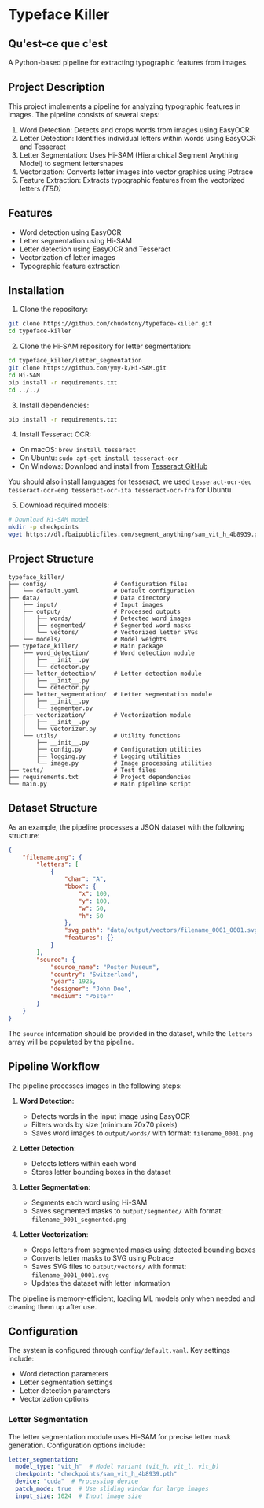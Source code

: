 # Typeface Killer 
## Qu'est-ce que c'est

A Python-based pipeline for extracting typographic features from images.

## Project Description

This project implements a pipeline for analyzing typographic features in images. The pipeline consists of several steps:

1. Word Detection: Detects and crops words from images using EasyOCR
2. Letter Detection: Identifies individual letters within words using EasyOCR and Tesseract
3. Letter Segmentation: Uses Hi-SAM (Hierarchical Segment Anything Model) to segment lettershapes
4. Vectorization: Converts letter images into vector graphics using Potrace
5. Feature Extraction: Extracts typographic features from the vectorized letters *(TBD)*

## Features

- Word detection using EasyOCR
- Letter segmentation using Hi-SAM
- Letter detection using EasyOCR and Tesseract
- Vectorization of letter images
- Typographic feature extraction

## Installation

1. Clone the repository:
```bash
git clone https://github.com/chudotony/typeface-killer.git
cd typeface-killer
```

2. Clone the Hi-SAM repository for letter segmentation:
```bash
cd typeface_killer/letter_segmentation
git clone https://github.com/ymy-k/Hi-SAM.git
cd Hi-SAM
pip install -r requirements.txt
cd ../../
```

3. Install dependencies:
```bash
pip install -r requirements.txt
```

4. Install Tesseract OCR:
- On macOS: `brew install tesseract`
- On Ubuntu: `sudo apt-get install tesseract-ocr`
- On Windows: Download and install from [Tesseract GitHub](https://github.com/UB-Mannheim/tesseract/wiki)

You should also install languages for tesseract, we used `tesseract-ocr-deu tesseract-ocr-eng tesseract-ocr-ita tesseract-ocr-fra` for Ubuntu

5. Download required models:
```bash
# Download Hi-SAM model
mkdir -p checkpoints
wget https://dl.fbaipublicfiles.com/segment_anything/sam_vit_h_4b8939.pth -O checkpoints/sam_vit_h_4b8939.pth
```

## Project Structure

```
typeface_killer/
├── config/                   # Configuration files
│   └── default.yaml          # Default configuration
├── data/                     # Data directory
│   ├── input/                # Input images
│   ├── output/               # Processed outputs
│   │   ├── words/            # Detected word images
│   │   ├── segmented/        # Segmented word masks
│   │   └── vectors/          # Vectorized letter SVGs
│   └── models/               # Model weights
├── typeface_killer/          # Main package
│   ├── word_detection/       # Word detection module
│   │   ├── __init__.py
│   │   └── detector.py
│   ├── letter_detection/     # Letter detection module
│   │   ├── __init__.py
│   │   └── detector.py
│   ├── letter_segmentation/  # Letter segmentation module
│   │   ├── __init__.py
│   │   └── segmenter.py
│   ├── vectorization/        # Vectorization module
│   │   ├── __init__.py
│   │   └── vectorizer.py
│   └── utils/                # Utility functions
│       ├── __init__.py
│       ├── config.py         # Configuration utilities
│       ├── logging.py        # Logging utilities
│       └── image.py          # Image processing utilities
├── tests/                    # Test files
├── requirements.txt          # Project dependencies
└── main.py                   # Main pipeline script
```

## Dataset Structure

As an example, the pipeline processes a JSON dataset with the following structure:

```json
{
    "filename.png": {
        "letters": [
            {
                "char": "A",
                "bbox": {
                    "x": 100,
                    "y": 100,
                    "w": 50,
                    "h": 50
                },
                "svg_path": "data/output/vectors/filename_0001_0001.svg",
                "features": {}
            }
        ],
        "source": {
            "source_name": "Poster Museum",
            "country": "Switzerland",
            "year": 1925,
            "designer": "John Doe",
            "medium": "Poster"
        }
    }
}
```

The `source` information should be provided in the dataset, while the `letters` array will be populated by the pipeline.

## Pipeline Workflow

The pipeline processes images in the following steps:

1. **Word Detection**:
   - Detects words in the input image using EasyOCR
   - Filters words by size (minimum 70x70 pixels)
   - Saves word images to `output/words/` with format: `filename_0001.png`

2. **Letter Detection**:
   - Detects letters within each word
   - Stores letter bounding boxes in the dataset

3. **Letter Segmentation**:
   - Segments each word using Hi-SAM
   - Saves segmented masks to `output/segmented/` with format: `filename_0001_segmented.png`

4. **Letter Vectorization**:
   - Crops letters from segmented masks using detected bounding boxes
   - Converts letter masks to SVG using Potrace
   - Saves SVG files to `output/vectors/` with format: `filename_0001_0001.svg`
   - Updates the dataset with letter information

The pipeline is memory-efficient, loading ML models only when needed and cleaning them up after use.

## Configuration

The system is configured through `config/default.yaml`. Key settings include:

- Word detection parameters
- Letter segmentation settings
- Letter detection parameters
- Vectorization options

### Letter Segmentation

The letter segmentation module uses Hi-SAM for precise letter mask generation. Configuration options include:

```yaml
letter_segmentation:
  model_type: "vit_h"  # Model variant (vit_h, vit_l, vit_b)
  checkpoint: "checkpoints/sam_vit_h_4b8939.pth"
  device: "cuda"  # Processing device
  patch_mode: true  # Use sliding window for large images
  input_size: 1024  # Input image size
```